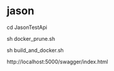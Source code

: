 # jason

cd JasonTestApi

sh docker_prune.sh

sh build_and_docker.sh

http://localhost:5000/swagger/index.html